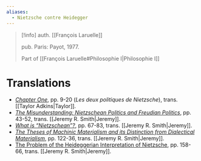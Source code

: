 ```yaml
---
aliases:
  - Nietzsche contre Heidegger
---
```


>[!info]
>auth. [[François Laruelle]]
>
>pub. Paris:  Payot, 1977.
>
>Part of [[François Laruelle#Philosophie I|Philosophie I]]

# Translations

- [_Chapter One_](https://fractalontology.wordpress.com/2018/05/06/new-translation-of-francois-laruelles-nietzsche-contre-heidegger-chapter-1/), pp. 9-20 (_Les deux politiques de Nietzsche_), trans. [[Taylor Adkins|Taylor]].
- [_The Misunderstanding: Nietzschean Politics and Freudian Politics_](https://endemictheory.wordpress.com/2021/05/29/translation-of-francois-laruelle-the-misunderstanding-from-nietzsche-contre-heidegger-1977/), pp. 43-52, trans. [[Jeremy R. Smith|Jeremy]].
- [_What is “Nietzschean”?_](https://endemictheory.wordpress.com/2021/11/05/translation-of-francois-laruelle-what-is-nietzschean-from-nietzsche-contre-heidegger-1977/), pp. 67-83, trans. [[Jeremy R. Smith|Jeremy]].
- [_The Theses of Machinic Materialism and its Distinction from Dialectical Materialism_](https://endemictheory.wordpress.com/2021/12/30/translation-of-francois-laruelle-the-theses-of-machinic-materialism-and-its-distinction-from-dialectical-materialism-from-nietzsche-contre-heidegger-1977/), pp. 122-36, trans. [[Jeremy R. Smith|Jeremy]].
- [The Problem of the Heideggerian Interpretation of Nietzsche](https://endemictheory.wordpress.com/2022/04/07/translation-of-francois-laruelle-the-problem-of-the-heideggerian-interpretation-of-nietzsche-from-nietzsche-contre-heidegger-1977/), pp. 158-66, trans. [[Jeremy R. Smith|Jeremy]].